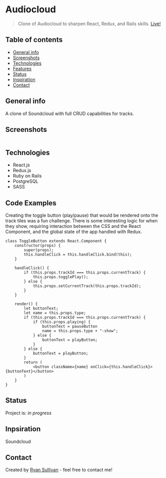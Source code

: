 # Audiocloud
> Clone of Audiocloud to sharpen React, Redux, and Rails skills. [Live!](https://ryan-audiocloud.herokuapp.com/#/)

## Table of contents
* [General info](#general-info)
* [Screenshots](#screenshots)
* [Technologies](#technologies)
* [Features](#features)
* [Status](#status)
* [Inspiration](#inspiration)
* [Contact](#contact)

## General info
A clone of Soundcloud with full CRUD capabilities for tracks.

## Screenshots
![]()

## Technologies
* React.js
* Redux.js
* Ruby on Rails
* PostgreSQL
* SASS

## Code Examples
Creating the toggle button (play/pause) that would be rendered onto the track tiles was a fun challenge.
There is some interesting logic for when they show, requiring interaction between the CSS and the React Component,
and the global state of the app handled with Redux.
```
class ToggleButton extends React.Component {
    constructor(props) {
        super(props);
        this.handleClick = this.handleClick.bind(this);
    }

    handleClick() {
        if (this.props.trackId === this.props.currentTrack) {
            this.props.togglePlay();
        } else {
            this.props.setCurrentTrack(this.props.trackId);
        }
    }

    render() {
        let buttonText;
        let name = this.props.type;
        if (this.props.trackId === this.props.currentTrack) {
            if (this.props.playing) {
                buttonText = pauseButton
                name = this.props.type + "-show";
            } else {
                buttonText = playButton;
            }
        } else {
            buttonText = playButton;
        }
        return (
            <button className={name} onClick={this.handleClick}>{buttonText}</button>
        )
    }
}
```
## Status
Project is: _in progress_ 

## Inpsiration
Soundcloud

## Contact
Created by [Ryan Sullivan](https://www.linkedin.com/in/ryan-sullivan-32080223/) - feel free to contact me!
